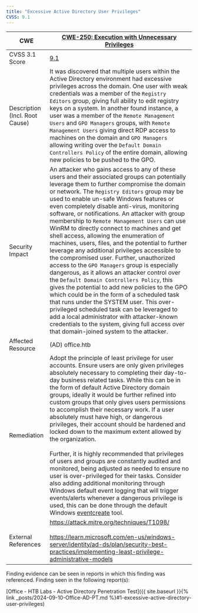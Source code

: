 ```yaml
---
title: "Excessive Active Directory User Privileges"
CVSS: 9.1
---
```


| CWE                               | [CWE-250: Execution with Unnecessary Privileges](https://cwe.mitre.org/data/definitions/250.html)                                                                                                                                                                                                                                                                                                                                                                                                                                                                                                                                                                                                                                                                                                                                                                                                                                                                                                                                                                                                                            |
| --------------------------------- | ---------------------------------------------------------------------------------------------------------------------------------------------------------------------------------------------------------------------------------------------------------------------------------------------------------------------------------------------------------------------------------------------------------------------------------------------------------------------------------------------------------------------------------------------------------------------------------------------------------------------------------------------------------------------------------------------------------------------------------------------------------------------------------------------------------------------------------------------------------------------------------------------------------------------------------------------------------------------------------------------------------------------------------------------------------------------------------------------------------------------------- |
| CVSS 3.1 Score                    | [9.1](https://nvd.nist.gov/vuln-metrics/cvss/v3-calculator?vector=AV:N/AC:L/PR:H/UI:N/S:C/C:H/I:H/A:H&version=3.1)                                                                                                                                                                                                                                                                                                                                                                                                                                                                                                                                                                                                                                                                                                                                                                                                                                                                                                                                                                                                           |
| Description (Incl. Root<br>Cause) | It was discovered that multiple users within the Active Directory environment had excessive privileges across the domain. One user with weak credentials was a member of the `Registry Editors` group, giving full ability to edit registry keys on a system. In another found instance, a user was a member of the `Remote Management Users` and `GPO Managers` groups, with `Remote Management Users` giving direct RDP access to machines on the domain and `GPO Managers` allowing writing over the `Default Domain Controllers Policy` of the entire domain, allowing new policies to be pushed to the GPO.                                                                                                                                                                                                                                                                                                                                                                                                                                                                                                             |
| Security Impact                   | An attacker who gains access to any of these users and their associated groups can potentially leverage them to further compromise the domain or network. The `Registry Editors` group may be used to enable un-safe Windows features or even completely disable anti-virus, monitoring software, or notifications. An attacker with group membership to `Remote Management Users` can use WinRM to directly connect to machines and get shell access, allowing the enumeration of machines, users, files, and the potential to further leverage any additional privileges accessible to the compromised user. Further, unauthorized access to the `GPO Managers` group is especially dangerous, as it allows an attacker control over the  `Default Domain Controllers Policy`, this gives the potential to add new policies to the GPO which could be in the form of a scheduled task that runs under the SYSTEM user. This over-privileged scheduled task can be leveraged to add a local administrator with attacker-known credentials to the system, giving full access over that domain-joined system to the attacker. |
| Affected Resource                 | (AD) office.htb                                                                                                                                                                                                                                                                                                                                                                                                                                                                                                                                                                                                                                                                                                                                                                                                                                                                                                                                                                                                                                                                                                              |
| Remediation                       | Adopt the principle of least privilege for user accounts. Ensure users are only given privileges absolutely necessary to completing their day-to-day business related tasks. While this can be in the form of default Active Directory domain groups, ideally it would be further refined into custom groups that only gives users permissions to accomplish their necessary work. If a user absolutely must have high, or dangerous privileges, their account should be hardened and locked down to the maximum extent allowed by the organization. <br><br>Further, it is highly recommended that privileges of users and groups are constantly audited and monitored, being adjusted as needed to ensure no user is over-privileged for their tasks. Consider also adding additional monitoring through Windows default event logging that will trigger events/alerts whenever a dangerous privilege is used, this can be done through the default Windows [eventcreate](https://learn.microsoft.com/en-us/windows-server/administration/windows-commands/eventcreate) tool.                                              |
| External References               | https://attack.mitre.org/techniques/T1098/<br><br>https://learn.microsoft.com/en-us/windows-server/identity/ad-ds/plan/security-best-practices/implementing-least-privilege-administrative-models                                                                                                                                                                                                                                                                                                                                                                                                                                                                                                                                                                                                                                                                                                                                                                                                                                                                                                                            |


Finding evidence can be seen in reports in which this finding was referenced. Finding seen in the following report(s):

[Office - HTB Labs - Active Directory Penetration Test]({{ site.baseurl }}{% link _posts/2024-09-10-Office-AD-PT.md %}#1-excessive-active-directory-user-privileges)
